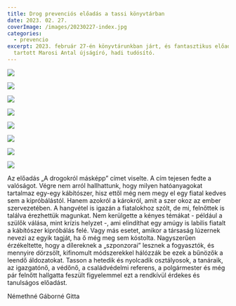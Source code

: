 ```yaml
---
title: Drog prevenciós előadás a tassi könyvtárban
date: 2023. 02. 27.
coverImage: /images/20230227-index.jpg
categories:
  - prevencio
excerpt: 2023. február 27-én könyvtárunkban járt, és fantasztikus előadást
  tartott Marosi Antal újságíró, hadi tudósító.
---
```

![](/images/2.jpg)

![](/images/3.jpg)

![](/images/4.jpg)

![](/images/5.jpg)

![](/images/6.jpg)

![](/images/7.jpg)

![](/images/8.jpg)

![](/images/9.jpg)

Az előadás „A drogokról másképp” címet viselte. A cím tejesen fedte a valóságot. Végre nem arról hallhattunk, hogy milyen hatóanyagokat tartalmaz egy-egy kábítószer, hisz ettől még nem megy el egy fiatal kedves sem a kipróbálástól. Hanem azokról a károkról, amit a szer okoz az ember szervezetében. A hangvétel is igazán a fiatalokhoz szólt, de mi, felnőttek is találva érezhettük magunkat. Nem kerülgette a kényes témákat - például a szülők válása, mint krízis helyzet -, ami elindíthat egy amúgy is labilis fiatalt a kábítószer kipróbálás felé. Vagy más esetet, amikor a társaság lúzernek nevezi az egyik tagját, ha ő még meg sem kóstolta. Nagyszerűen érzékeltette, hogy a dílereknek a „szponzorai” lesznek a fogyasztók, és mennyire dörzsölt, kifinomult módszerekkel hálózzák be ezek a bűnözők a leendő áldozatokat. Tasson a hetedik és nyolcadik osztályosok, a tanáraik, az igazgatónő, a védőnő, a családvédelmi referens, a polgármester és még pár felnőtt hallgatta feszült figyelemmel ezt a rendkívül érdekes és tanulságos előadást.

Némethné Gáborné Gitta
